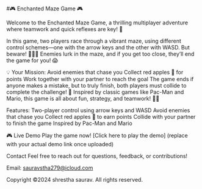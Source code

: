 #🎮 Enchanted Maze Game 🎮

Welcome to the Enchanted Maze Game, a thrilling multiplayer adventure where teamwork and quick reflexes are key! 🌟

In this game, two players race through a vibrant maze, using different control schemes—one with the arrow keys and the other with WASD. But beware! 🏃‍♂️💨 Enemies lurk in the maze, and if you get too close, they’ll end the game for you! 😱

💡 Your Mission:
Avoid enemies that chase you
Collect red apples 🍎 for points
Work together with your partner to reach the goal
The game ends if anyone makes a mistake, but to truly finish, both players must collide to complete the challenge! 🏁
Inspired by classic games like Pac-Man and Mario, this game is all about fun, strategy, and teamwork! 🧠💥

Features:
Two-player control using arrow keys and WASD
Avoid enemies that chase you
Collect red apples 🍎 to earn points
Collide with your partner to finish the game
Inspired by Pac-Man and Mario

🎮 Live Demo
Play the game now!
[Click here to play the demo] (replace with your actual demo link once uploaded)

Contact
Feel free to reach out for questions, feedback, or contributions!

Email: sauravstha279@icloud.com

Copyright
©2024 shrestha saurav. All rights reserved.










